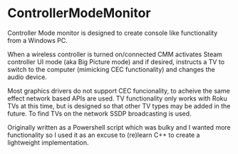 # ControllerModeMonitor

Controller Mode monitor is designed to create console like functionality from a Windows PC.

When a wireless controller is turned on/connected CMM activates Steam controller UI mode (aka Big Picture mode) and if desired, instructs a TV to switch to the computer (mimicking CEC functionality) and changes the audio device.

Most graphics drivers do not support CEC funcionality, to acheive the same effect network based APIs are used. TV functionality only works with Roku TVs at this time, but is designed so that other TV types may be added in the future. To find TVs on the network SSDP broadcasting is used.

Originally written as a Powershell script which was bulky and I wanted more functionality so I used it as an excuse to (re)learn C++ to create a lightweight implementation.